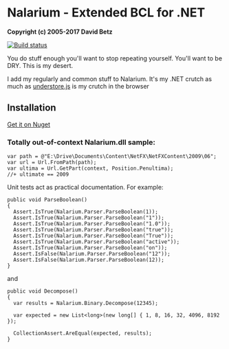 # Nalarium - Extended BCL for .NET

**Copyright (c) 2005-2017 David Betz**

[![Build status](https://ci.appveyor.com/api/projects/status/vxskgug8laoahvbl?svg=true)](https://ci.appveyor.com/project/davidbetz/nalarium)

You do stuff enough you'll want to stop repeating yourself. You'll want to be DRY. This is my desert.

I add my regularly and common stuff to Nalarium. It's my .NET crutch as much as [understore.js](http://underscorejs.org/) is my crutch in the browser

## Installation

[Get it on Nuget](https://www.nuget.org/packages/Nalarium/)

### Totally out-of-context Nalarium.dll sample:

    var path = @"E:\Drive\Documents\Content\NetFX\NetFXContent\2009\06";
    var url = Url.FromPath(path);
    var ultima = Url.GetPart(context, Position.Penultima);
    //+ ultimate == 2009

Unit tests act as practical documentation. For example:


    public void ParseBoolean()
    {
      Assert.IsTrue(Nalarium.Parser.ParseBoolean(1));
      Assert.IsTrue(Nalarium.Parser.ParseBoolean("1"));
      Assert.IsTrue(Nalarium.Parser.ParseBoolean("1.0"));
      Assert.IsTrue(Nalarium.Parser.ParseBoolean("true"));
      Assert.IsTrue(Nalarium.Parser.ParseBoolean("True"));
      Assert.IsTrue(Nalarium.Parser.ParseBoolean("active"));
      Assert.IsTrue(Nalarium.Parser.ParseBoolean("on"));
      Assert.IsFalse(Nalarium.Parser.ParseBoolean("12"));
      Assert.IsFalse(Nalarium.Parser.ParseBoolean(12));
    }

  and

    public void Decompose()
    {
      var results = Nalarium.Binary.Decompose(12345);

      var expected = new List<long>(new long[] { 1, 8, 16, 32, 4096, 8192 });

      CollectionAssert.AreEqual(expected, results);
    }
